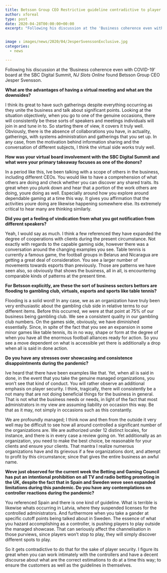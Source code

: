 ```yaml
---
title: Betsson Group CEO Restrictive guideline contradictive to player protection
author: xforeal 
type: post
date: 2020-04-28T00:00:00+00:00
excerpt: "Following his discussion at the 'Business coherence even with COVID-19' board at the SBC Digital Summit, NJ Slots Online found Betsson Group CEO Jesper Svensson "


image : images/news/2020/04/JesperSvenssonExclusive.jpg
categories:
  - news

---
```

Following his discussion at the &#8216;Business coherence even with COVID-19&#8217; board at the SBC Digital Summit, _NJ Slots Online_ found Betsson Group CEO Jesper Svensson. 

**What are the advantages of having a virtual meeting and what are the downsides?** 

I think its great to have such gatherings despite everything occurring as they unite the business and talk about significant points. Looking at the situation objectively, when you go to one of the genuine occasions, there will consistently be these sorts of speakers and meetings individuals will join in and tune in to. So starting there of view, it covers it truly well. Obviously, there is the absence of collaborations you have, in actuality, gatherings, with systems administration and gatherings that you set up. In any case, from the motivation behind information sharing and the conversation of different subjects, I think the virtual side works truly well. 

**How was your virtual board involvement with the SBC Digital Summit and what were your primary takeaway focuses as one of the donors?** 

In a period like this, Ive been talking with a scope of others in the business, including different CEOs. You would like to have a comprehension of what others are doing and check whether you can discover any shared traits. Its great when you plunk down and hear that a portion of the work others are doing, youre doing as well. Especially around how you explore around dependable gaming at a time this way. It gives you affirmation that the activities youre doing are likewise happening somewhere else. Its extremely critical to hear many are thinking similarly. 

**Did you get a feeling of vindication from what you got notification from different speakers?** 

Yeah, I would say as much. I think a few referenced they have expanded the degree of cooperations with clients during the present circumstance. Not exactly with regards to the capable gaming side, however there was a conversation around the changing examples you see. Table tennis is currently a famous game, the football groups in Belarus and Nicaragua are getting a great deal of consideration. You see a larger number of movements towards esports than previously. Those are patterns we have seen also, so obviously that shows the business, all in all, is encountering comparable kinds of patterns at the present time. 

**For Betsson explicitly, are these the sort of business sectors bettors are flooding to gambling club, virtuals, esports and sports like table tennis?** 

Flooding is a solid word! In any case, we as an organization have truly been very enthusiastic about the gambling club side in relative terms to our different items. Before this occurred, we were at that point at 75&percnt; of our business being gambling club. We see a consistent quality in our gambling club numbers. On the games side, obviously, we have diminished essentially. Since, in spite of the fact that you see an expansion in some minor games like table tennis, its in no way, shape or form at the degree of when you have all the enormous football alliances ready for action. So you see a move dependent on what is accessible yet there is additionally a drop when all is said in done action. 

**Do you have any stresses over showcasing and consistence disappointments during the pandemic?** 

Ive heard that there have been examples like that. Yet, when all is said in done, in the event that you take the genuine managed organizations, you won&#8217;t see that kind of conduct. You will rather observe an additional emphasis on player security. I think, tragically, there will consistently be a not many that are not doing beneficial things for the business in general. That is not what the business needs or needs, in light of the fact that most administrators in my view are assuming liability on occasion this way. Be that as it may, not simply in occasions such as this constantly. 

We are profoundly managed; I think now and then from the outside it very well may be difficult to see how all around controlled a significant number of the organizations are. We are authorized under 12 distinct locales, for instance, and there is in every case a review going on. Yet additionally as an organization, you need to make the best choice, be reasonable for your clients and ensure your clients. That mantra I realize numerous organizations have and its grievous if a few organizations dont, and attempt to profit by this circumstance; since that gives the entire business an awful name. 

**Weve just observed for the current week the Betting and Gaming Council has put an intentional prohibition on all TV and radio betting promoting in the UK, despite the fact that in Spain and Sweden weve seen expanded limitations during this pandemic. Do you have any contemplations on controller reactions during the pandemic?** 

You referenced Spain and there is one kind of guideline. What is terrible is likewise whats occurring in Latvia, where they suspended licenses for the controlled administrators. And furthermore when you take a gander at specific cutoff points being talked about in Sweden. The essence of what you hazard accomplishing as a controller, is pushing players to play outside the managed showcase. That can seriously affect the channelisation in those purviews, since players won&#8217;t stop to play, they will simply discover different spots to play. 

So it gets contradictive to do that for the sake of player security. I figure its great when you can work intimately with the controllers and have a decent discourse about what are the correct estimations to do at a time this way; to ensure the customers as well as the guidelines in themselves.